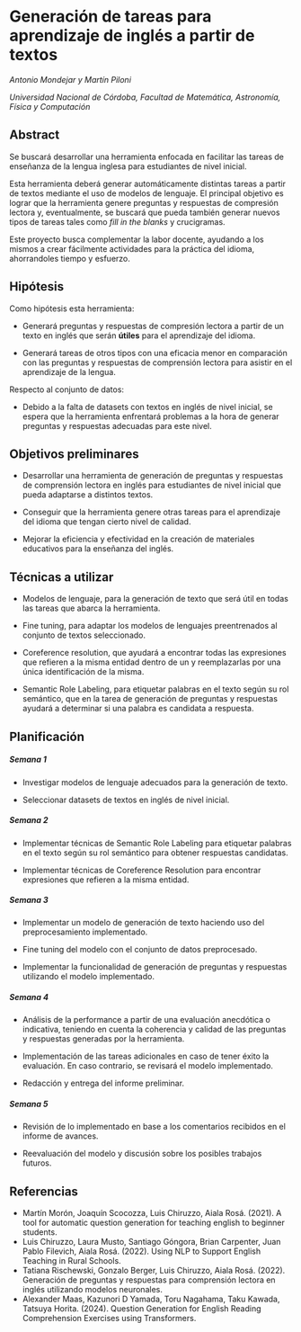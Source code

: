 # Generación de tareas para aprendizaje de inglés a partir de textos 
*Antonio Mondejar y Martín Piloni*

*Universidad Nacional de Córdoba, Facultad de Matemática, Astronomía, Física y Computación*

## Abstract

Se buscará desarrollar una herramienta enfocada en facilitar las tareas de enseñanza de la lengua inglesa para estudiantes de nivel inicial. 

Esta herramienta deberá generar automáticamente distintas tareas a partir de textos mediante el uso de modelos de lenguaje. El principal objetivo es lograr que la herramienta genere preguntas y respuestas de compresión lectora y, eventualmente, se buscará que pueda también generar nuevos tipos de tareas tales como *fill in the blanks* y crucigramas.

Este proyecto busca complementar la labor docente, ayudando a los mismos a crear fácilmente actividades para la práctica del idioma, ahorrandoles tiempo y esfuerzo.


## Hipótesis

Como hipótesis esta herramienta:

* Generará preguntas y respuestas de compresión lectora a partir de un texto en inglés que serán **útiles** para el aprendizaje del idioma.

* Generará tareas de otros tipos con una eficacia menor en comparación con las preguntas y respuestas de comprensión lectora para asistir en el aprendizaje de la lengua.

Respecto al conjunto de datos:

* Debido a la falta de datasets con textos en inglés de nivel inicial, se espera que la herramienta enfrentará problemas a la hora de generar preguntas y respuestas adecuadas para este nivel.

## Objetivos preliminares

* Desarrollar una herramienta de generación de preguntas y respuestas de comprensión lectora en inglés para estudiantes de nivel inicial que pueda adaptarse a distintos textos.

* Conseguir que la herramienta genere otras tareas para el aprendizaje del idioma que tengan cierto nivel de calidad.

* Mejorar la eficiencia y efectividad en la creación de materiales educativos para la enseñanza del inglés.

## Técnicas a utilizar

* Modelos de lenguaje, para la generación de texto que será útil en todas las tareas que abarca la herramienta.

* Fine tuning, para adaptar los modelos de lenguajes preentrenados al conjunto de textos seleccionado.

* Coreference resolution, que ayudará a encontrar todas las expresiones que refieren a la misma entidad dentro de un y reemplazarlas por una única identificación de la misma.

* Semantic Role Labeling, para etiquetar palabras en el texto según su rol semántico, que en la tarea de generación de preguntas y respuestas ayudará a determinar si una palabra es candidata a respuesta.


## Planificación

##### Semana 1

* Investigar modelos de lenguaje adecuados para la generación de texto.

* Seleccionar datasets de textos en inglés de nivel inicial.

##### Semana 2

* Implementar técnicas de Semantic Role Labeling para etiquetar palabras en el texto según su rol semántico para obtener respuestas candidatas.

* Implementar técnicas de Coreference Resolution para encontrar expresiones que refieren a la misma entidad.

##### Semana 3

* Implementar un modelo de generación de texto haciendo uso del preprocesamiento implementado.

* Fine tuning del modelo con el conjunto de datos preprocesado.

* Implementar la funcionalidad de generación de preguntas y respuestas utilizando el modelo implementado.

##### Semana 4

* Análisis de la performance a partir de una evaluación anecdótica o indicativa, teniendo en cuenta la coherencia y calidad de las preguntas y respuestas generadas por la herramienta.

* Implementación de las tareas adicionales en caso de tener éxito la evaluación. En caso contrario, se revisará el modelo implementado.

* Redacción y entrega del informe preliminar.

##### Semana 5

* Revisión de lo implementado en base a los comentarios recibidos en el informe de avances.

* Reevaluación del modelo y discusión sobre los posibles trabajos futuros.


## Referencias


* Martín Morón, Joaquín Scocozza, Luis Chiruzzo, Aiala Rosá. (2021). A tool for automatic question generation for teaching english to beginner students.
* Luis Chiruzzo, Laura Musto, Santiago Góngora, Brian Carpenter, Juan Pablo Filevich, Aiala Rosá. (2022). Using NLP to Support English Teaching in Rural Schools.
* Tatiana Rischewski, Gonzalo Berger, Luis Chiruzzo, Aiala Rosá. (2022). Generación de preguntas y respuestas para comprensión lectora en inglés utilizando modelos neuronales. 
* Alexander Maas, Kazunori D Yamada, Toru Nagahama, Taku Kawada, Tatsuya Horita. (2024). Question Generation for English Reading Comprehension Exercises using Transformers.